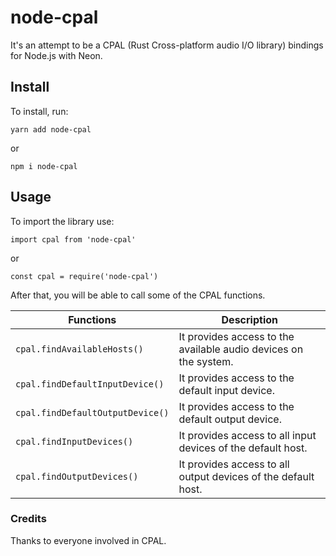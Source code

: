 # node-cpal

It's an attempt to be a CPAL (Rust Cross-platform audio I/O library) bindings for Node.js with Neon.


## Install

To install, run:

`yarn add node-cpal`

or

`npm i node-cpal`

## Usage

To import the library use:

`import cpal from 'node-cpal'`

or

`const cpal = require('node-cpal')`

After that, you will be able to call some of the CPAL functions.

|  Functions  |  Description |
|---|---|
| `cpal.findAvailableHosts()`  | It provides access to the available audio devices on the system.  |
| `cpal.findDefaultInputDevice()`  | It provides access to the default input device.  |
| `cpal.findDefaultOutputDevice()`  | It provides access to the default output device.  |
| `cpal.findInputDevices()`  | It provides access to all input devices of the default host.  |
| `cpal.findOutputDevices()`  |  It provides access to all output devices of the default host. |

### Credits

Thanks to everyone involved in CPAL.





